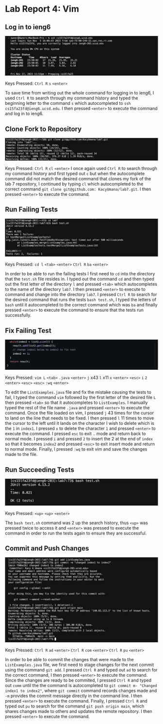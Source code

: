 # Lab Report 4: Vim
## Log in to ieng6
![Log in Image](log-in-ieng6.png)

Keys Pressed: `Ctrl R` `s` `<enter>`

To save time from writing out the whole command for logging in to ieng6, I used `Ctrl R` to search through my command history and typed the beginning letter to the command `s` which autocompleted to `ssh cs15fa23fd@ieng6.ucsd.edu`. I then pressed `<enter>` to execute the command and log in to ieng6.

## Clone Fork to Repository
![Clone Fork Rep Image](clone-fork.png)

Keys Pressed: `Ctrl R` `cl` `<enter>`
I once again used `Ctrl R` to search through my command history and first typed out `c` but when the autocomplete command did not match the desired command that clones my fork of the lab 7 repository, I continued by typing `cl` which autocompleted to the correct command `git clone git@github.com: KacyUmana/lab7.git`. I then pressed `<enter>` to execute the command.

## Run Failing Tests
![Fail Tests Image](fail-tests.png)

Keys Pressed: `cd l` `<tab>` `<enter>` `Ctrl R` `ba` `<enter>`

In order to be able to run the failing tests I first need to `cd` into the directory that the `test.sh` file resides in. I typed out the command `cd` and then typed out the first letter of the directory `l` and pressed `<tab>` which autocompletes to the name of the directory `lab7`. I then pressed `<enter>` to execute to command and change into the directory `lab7`. I pressed `Ctrl R` to search for the desired command that runs the tests `bash test.sh`, I typed the letters of `bash` until it autocompleted to the correct command which was `ba` and finally pressed `<enter>` to execute the command to ensure that the tests run successfully. 

## Fix Failing Test
![Edit Fix Image](edit-fix.png)

Keys Pressed: `vim L` `<tab>` `.java` `<enter>` `j` x43 `l` x11 `x` `<enter>` `<esc>` `i` `2` `<enter>` `<esc>` `<esc>` `:wq` `<enter>`

To edit the `ListExamples.java` file and fix the mistake causing the tests to fail, I typed the command `vim` followed by the first letter of the desired file `L` then pressed `<tab>` so that it autocompletes to `ListExamples`. I manually typed the rest of the file name `.java` and pressed `<enter>` to execute the command. Once the file loaded on vim, I pressed `j` 43 times for the cursor to land on the line that needs to be fixed. I then pressed `l` 11 times to move the cursor to the left until it lands on the character I wish to delete which is the `1` in `index1`. I pressed `x` to delete the character `1` and pressed `<enter>` to execute the command. I pressed `esc` to exit .. mode and return back to normal mode. I pressed `i` and pressed `2` to insert the 2 at the end of `index` so that it becomes `index2` and pressed `<esc>` to exit insert mode and return to normal mode. Finally, I pressed `:wq` to exit vim and save the changes made to the file. 

## Run Succeeding Tests
![Succeeding Tests Image](succeed-tests.png)

Keys Pressed: `<up>` `<up>` `<enter>`

The `bash test.sh` command was 2 up the search history, thus `<up>` was pressed twice to access it and `<enter>` was pressed to execute the command in order to run the tests again to ensure they are successful.

## Commit and Push Changes
![Commit Push Image](commit-push.png)

Keys Pressed: `Ctrl R` `ad` `<enter>` `Ctrl R` `com` `<enter>` `Ctrl R` `pu` `<enter>`

In order to be able to commit the changes that were made to the `ListExamples.java` file, we first need to stage changes for the next commit using the command `git add`. I pressed `Ctrl R` and typed out `ad` to search for the correct command, I then pressed `<enter>` to execute the command. Since the changes are ready to be commited, I pressed `Ctrl R` and typed out `comm` until the the command is autocompleted to `git commit m- "Changed index1 to index2"`, where `git commit` command records changes made and `-m` provides the commit message directly in the command line. I then pressed `<enter>` to execute the command. Finally, I pressed `Ctrl R` and typed out `pu` to search for the command `git push origin main`, which shares changes made to others and updates the remote repository. I then pressed `<enter>` to execute the command.
